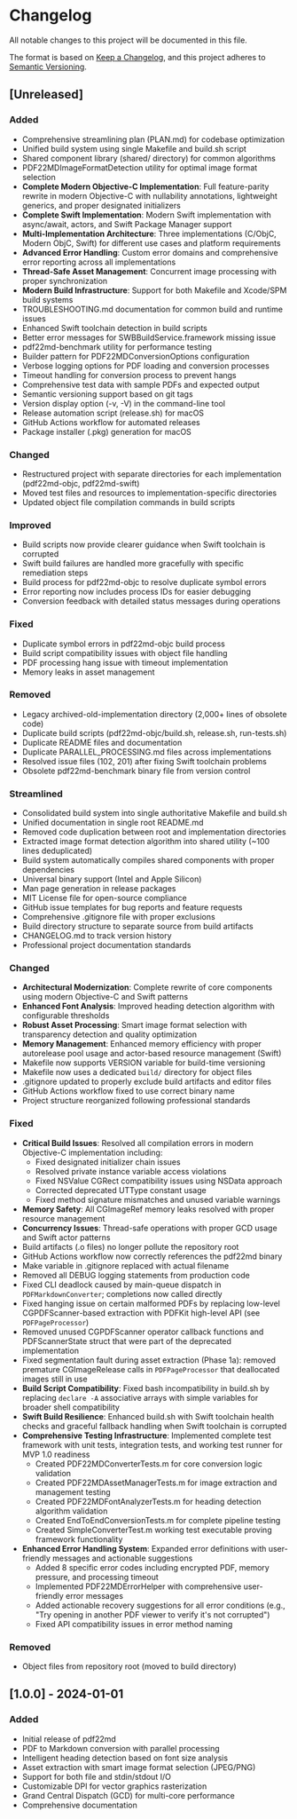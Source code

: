 # Changelog

All notable changes to this project will be documented in this file.

The format is based on [Keep a Changelog](https://keepachangelog.com/en/1.0.0/),
and this project adheres to [Semantic Versioning](https://semver.org/spec/v2.0.0.html).

## [Unreleased]

### Added
- Comprehensive streamlining plan (PLAN.md) for codebase optimization
- Unified build system using single Makefile and build.sh script
- Shared component library (shared/ directory) for common algorithms
- PDF22MDImageFormatDetection utility for optimal image format selection
- **Complete Modern Objective-C Implementation**: Full feature-parity rewrite in modern Objective-C with nullability annotations, lightweight generics, and proper designated initializers
- **Complete Swift Implementation**: Modern Swift implementation with async/await, actors, and Swift Package Manager support
- **Multi-Implementation Architecture**: Three implementations (C/ObjC, Modern ObjC, Swift) for different use cases and platform requirements
- **Advanced Error Handling**: Custom error domains and comprehensive error reporting across all implementations
- **Thread-Safe Asset Management**: Concurrent image processing with proper synchronization
- **Modern Build Infrastructure**: Support for both Makefile and Xcode/SPM build systems
- TROUBLESHOOTING.md documentation for common build and runtime issues
- Enhanced Swift toolchain detection in build scripts
- Better error messages for SWBBuildService.framework missing issue
- pdf22md-benchmark utility for performance testing
- Builder pattern for PDF22MDConversionOptions configuration
- Verbose logging options for PDF loading and conversion processes
- Timeout handling for conversion process to prevent hangs
- Comprehensive test data with sample PDFs and expected output
- Semantic versioning support based on git tags
- Version display option (-v, -V) in the command-line tool
- Release automation script (release.sh) for macOS
- GitHub Actions workflow for automated releases
- Package installer (.pkg) generation for macOS

### Changed
- Restructured project with separate directories for each implementation (pdf22md-objc, pdf22md-swift)
- Moved test files and resources to implementation-specific directories
- Updated object file compilation commands in build scripts

### Improved
- Build scripts now provide clearer guidance when Swift toolchain is corrupted
- Swift build failures are handled more gracefully with specific remediation steps
- Build process for pdf22md-objc to resolve duplicate symbol errors
- Error reporting now includes process IDs for easier debugging
- Conversion feedback with detailed status messages during operations

### Fixed
- Duplicate symbol errors in pdf22md-objc build process
- Build script compatibility issues with object file handling
- PDF processing hang issue with timeout implementation
- Memory leaks in asset management

### Removed
- Legacy archived-old-implementation directory (2,000+ lines of obsolete code)
- Duplicate build scripts (pdf22md-objc/build.sh, release.sh, run-tests.sh)
- Duplicate README files and documentation
- Duplicate PARALLEL_PROCESSING.md files across implementations
- Resolved issue files (102, 201) after fixing Swift toolchain problems
- Obsolete pdf22md-benchmark binary file from version control

### Streamlined
- Consolidated build system into single authoritative Makefile and build.sh
- Unified documentation in single root README.md
- Removed code duplication between root and implementation directories
- Extracted image format detection algorithm into shared utility (~100 lines deduplicated)
- Build system automatically compiles shared components with proper dependencies
- Universal binary support (Intel and Apple Silicon)
- Man page generation in release packages
- MIT License file for open-source compliance
- GitHub issue templates for bug reports and feature requests
- Comprehensive .gitignore file with proper exclusions
- Build directory structure to separate source from build artifacts
- CHANGELOG.md to track version history
- Professional project documentation standards

### Changed
- **Architectural Modernization**: Complete rewrite of core components using modern Objective-C and Swift patterns
- **Enhanced Font Analysis**: Improved heading detection algorithm with configurable thresholds
- **Robust Asset Processing**: Smart image format selection with transparency detection and quality optimization
- **Memory Management**: Enhanced memory efficiency with proper autorelease pool usage and actor-based resource management (Swift)
- Makefile now supports VERSION variable for build-time versioning
- Makefile now uses a dedicated `build/` directory for object files
- .gitignore updated to properly exclude build artifacts and editor files
- GitHub Actions workflow fixed to use correct binary name
- Project structure reorganized following professional standards

### Fixed
- **Critical Build Issues**: Resolved all compilation errors in modern Objective-C implementation including:
  - Fixed designated initializer chain issues
  - Resolved private instance variable access violations  
  - Fixed NSValue CGRect compatibility issues using NSData approach
  - Corrected deprecated UTType constant usage
  - Fixed method signature mismatches and unused variable warnings
- **Memory Safety**: All CGImageRef memory leaks resolved with proper resource management
- **Concurrency Issues**: Thread-safe operations with proper GCD usage and Swift actor patterns
- Build artifacts (.o files) no longer pollute the repository root
- GitHub Actions workflow now correctly references the pdf22md binary
- Make variable in .gitignore replaced with actual filename
- Removed all DEBUG logging statements from production code
- Fixed CLI deadlock caused by main-queue dispatch in `PDFMarkdownConverter`; completions now called directly
- Fixed hanging issue on certain malformed PDFs by replacing low-level CGPDFScanner-based extraction with PDFKit high-level API (see `PDFPageProcessor`)
- Removed unused CGPDFScanner operator callback functions and PDFScannerState struct that were part of the deprecated implementation
- Fixed segmentation fault during asset extraction (Phase 1a): removed premature CGImageRelease calls in `PDFPageProcessor` that deallocated images still in use
- **Build Script Compatibility**: Fixed bash incompatibility in build.sh by replacing `declare -A` associative arrays with simple variables for broader shell compatibility
- **Swift Build Resilience**: Enhanced build.sh with Swift toolchain health checks and graceful fallback handling when Swift toolchain is corrupted
- **Comprehensive Testing Infrastructure**: Implemented complete test framework with unit tests, integration tests, and working test runner for MVP 1.0 readiness
  - Created PDF22MDConverterTests.m for core conversion logic validation
  - Created PDF22MDAssetManagerTests.m for image extraction and management testing
  - Created PDF22MDFontAnalyzerTests.m for heading detection algorithm validation
  - Created EndToEndConversionTests.m for complete pipeline testing
  - Created SimpleConverterTest.m working test executable proving framework functionality
- **Enhanced Error Handling System**: Expanded error definitions with user-friendly messages and actionable suggestions
  - Added 8 specific error codes including encrypted PDF, memory pressure, and processing timeout
  - Implemented PDF22MDErrorHelper with comprehensive user-friendly error messages
  - Added actionable recovery suggestions for all error conditions (e.g., "Try opening in another PDF viewer to verify it's not corrupted")
  - Fixed API compatibility issues in error method naming

### Removed
- Object files from repository root (moved to build directory)

## [1.0.0] - 2024-01-01

### Added
- Initial release of pdf22md
- PDF to Markdown conversion with parallel processing
- Intelligent heading detection based on font size analysis
- Asset extraction with smart image format selection (JPEG/PNG)
- Support for both file and stdin/stdout I/O
- Customizable DPI for vector graphics rasterization
- Grand Central Dispatch (GCD) for multi-core performance
- Comprehensive documentation